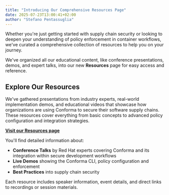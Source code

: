 ```yaml
---
title: "Introducing Our Comprehensive Resources Page"
date: 2025-07-23T13:00:41+02:00
author: "Stefano Pentassuglia"
---
```


Whether you're just getting started with supply chain security or looking to deepen your understanding of policy enforcement in container workflows, we've curated a comprehensive collection of resources to help you on your journey.

We've organized all our educational content, like conference presentations, demos, and expert talks, into our new **Resources** page for easy access and reference.

<!--more-->

## Explore Our Resources

We've gathered presentations from industry experts, real-world implementation demos, and educational videos that showcase how organizations are using Conforma to secure their software supply chains. These resources cover everything from basic concepts to advanced policy configuration and integration strategies.

**[Visit our Resources page](/resources/)**

You'll find detailed information about:

- **Conference Talks** by Red Hat experts covering Conforma and its integration within secure development workflows
- **Live Demos** showing the Conforma CLI, policy configuration and enforcement
- **Best Practices** into supply chain security

Each resource includes speaker information, event details, and direct links to recordings or session materials.